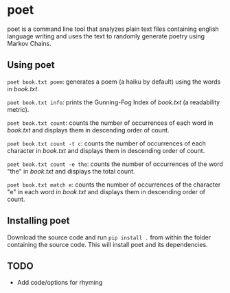 poet
============
poet is a command line tool that analyzes plain text files containing english language writing and uses the text to randomly generate poetry using Markov Chains.

## Using poet
`poet book.txt poem`: generates a poem (a haiku by default) using the words in _book.txt_.

`poet book.txt info`: prints the Gunning-Fog Index of _book.txt_ (a readability metric).

`poet book.txt count`: counts the number of occurrences of each word in _book.txt_ and displays them in descending order of count.

`poet book.txt count -t c`: counts the number of occurrences of each character in _book.txt_ and displays them in descending order of count.

`poet book.txt count -e the`: counts the number of occurrences of the word "the" in _book.txt_ and displays the total count.

`poet book.txt match e`: counts the number of occurrences of the character "e" in each word in _book.txt_ and displays them in descending order of count.


## Installing poet
Download the source code and run `pip install .` from within the folder containing the source code. This will install poet and its dependencies.

## TODO
- Add code/options for rhyming
